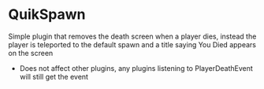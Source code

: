 # QuikSpawn
Simple plugin that removes the death screen when a player dies,
instead the player is teleported to the default spawn and a title saying You Died appears on the screen
- Does not affect other plugins, any plugins listening to PlayerDeathEvent will still get the event

